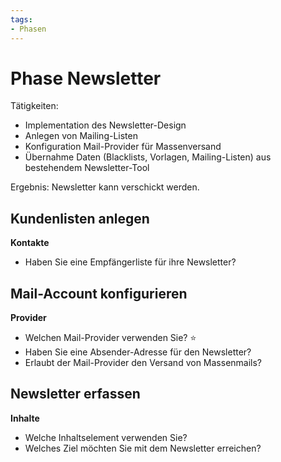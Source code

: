 ```yaml
---
tags:
- Phasen
---
```

# Phase Newsletter

Tätigkeiten:

* Implementation des Newsletter-Design
* Anlegen von Mailing-Listen
* Konfiguration Mail-Provider für Massenversand
* Übernahme Daten (Blacklists, Vorlagen, Mailing-Listen) aus bestehendem Newsletter-Tool

Ergebnis: Newsletter kann verschickt werden.

## Kundenlisten anlegen

**Kontakte**

* Haben Sie eine Empfängerliste für ihre Newsletter?

## Mail-Account konfigurieren

**Provider**

* Welchen Mail-Provider verwenden Sie? ⭐
* Haben Sie eine Absender-Adresse für den Newsletter?
* Erlaubt der Mail-Provider den Versand von Massenmails?

## Newsletter erfassen

**Inhalte**

* Welche Inhaltselement verwenden Sie?
* Welches Ziel möchten Sie mit dem Newsletter erreichen?